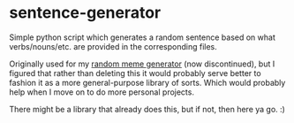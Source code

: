 # sentence-generator

Simple python script which generates a random sentence based on what verbs/nouns/etc. are provided in the corresponding files.

Originally used for my [random meme generator](https://www.youtube.com/channel/UCLyK-hcEoqZGaYTosRT-rug) (now discontinued), but I figured that rather than deleting this it would probably serve better to fashion it as a more general-purpose library of sorts. Which would probably help when I move on to do more personal projects.

There might be a library that already does this, but if not, then here ya go. :)
